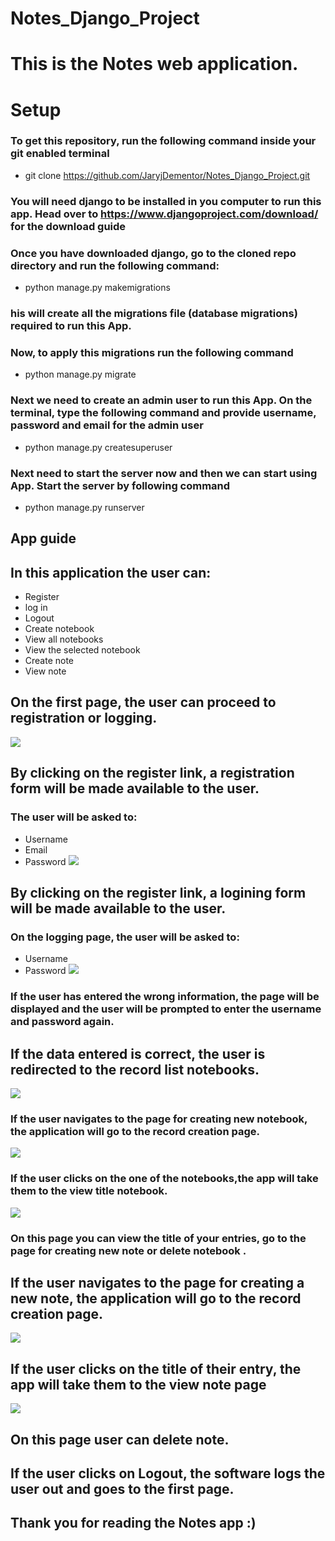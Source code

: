 # Notes_Django_Project

# This is the Notes web application.

# Setup

### To get this repository, run the following command inside your git enabled terminal

* git clone https://github.com/JaryjDementor/Notes_Django_Project.git

### You will need django to be installed in you computer to run this app. Head over to https://www.djangoproject.com/download/ for the download guide

### Once you have downloaded django, go to the cloned repo directory and run the following command:
* python manage.py makemigrations

### his will create all the migrations file (database migrations) required to run this App.

### Now, to apply this migrations run the following command
* python manage.py migrate

### Next we need to create an admin user to run this App. On the terminal, type the following command and provide username, password and email for the admin user
* python manage.py createsuperuser

### Next need to start the server now and then we can start using App. Start the server by following command
* python manage.py runserver

## App guide
## In this application the user can:
* Register 
* log in 
* Logout 
* Create notebook
* View all notebooks
* View the selected notebook
* Create note 
* View note

## On the first page, the user can proceed to registration or logging.
![](img_For_README/firstpage.png)

## By clicking on the register link, a registration form will be made available to the user.
### The user will be asked to:
* Username
* Email
* Password
![](img_For_README/registration.png)

## By clicking on the register link, a logining form will be made available to the user.
### On the logging page, the user will be asked to:
* Username
* Password
![](img_For_README/logging.png)

### If the user has entered the wrong information, the page will be displayed and the user will be prompted to enter the username and password again.
## If the data entered is correct, the user is redirected to the record list notebooks.
![](img_For_README/notebooks.png)

### If the user navigates to the page for creating new notebook, the application will go to the record creation page.
![](img_For_README/creat_notebook.png)

### If the user clicks on the one of the notebooks,the app will take them to the view title notebook.
![](img_For_README/notebook.png)

### On this page you can view the title of your entries, go to the page for creating new note or delete notebook .
## If the user navigates to the page for creating a new note, the application will go to the record creation page.
![](img_For_README/create_note.png)


## If the user clicks on the title of their entry, the app will take them to the view note page
![](img_For_README/note.png)

## On this page user can delete note. 
## If the user clicks on Logout, the software logs the user out and goes to the first page.

## Thank you for reading the Notes app :)


